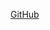 <!-- Replace this with a link to your a GitHub or social media profile. --->
[GitHub](http://github.com)
